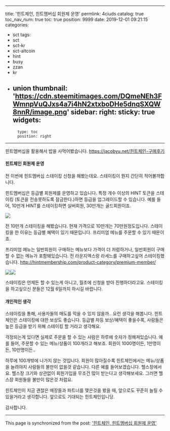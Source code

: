 
---
title: '힌트체인, 힌트멤버십 회원제 운영'
permlink: 4ciuds
catalog: true
toc_nav_num: true
toc: true
position: 9999
date: 2019-12-01 09:21:15
categories:
- sct
tags:
- sct
- sct-kr
- sct-altcoin
- hint
- busy
- zzan
- kr
- union
thumbnail: 'https://cdn.steemitimages.com/DQmeNEh3FWmnpVuQJxs4a7i4hN2xtxboDHe5dnqSXQW8nnR/image.png'
sidebar:
    right:
        sticky: true
widgets:
    -
        type: toc
        position: right
---


힌트멤버십을 활용해서 밥을 사먹어봤습니다. 
https://jacobyu.net/힌트체인-구매후기

#### 힌트체인 회원제 운영

전 이번에 힌트멤버십 스테이킹 신청을 해봤는데요. 스테이킹이 뭔지 간단히 적어볼까합니다.

힌트멤버십은 등급별 회원제를 운영하고 있습니다.
특정 개수 이상의 HINT 토큰을 스테이킹 (토큰을 전송못하도록 잠금한다.)하면 등급을 업그레이드할 수 있습니다. 예를 들어, 10만개 HINT를 스테이킹하면 실버회원, 30만개는 골드회원이죠.

![](https://cdn.steemitimages.com/DQmeNEh3FWmnpVuQJxs4a7i4hN2xtxboDHe5dnqSXQW8nnR/image.png)

전 10만개 스테이킹을 해봤습니다. 현재 가격으로 10만개는 70만원정도입니다. 스테이킹을 한 이유는 등급별 혜택이 있기 때문입니다. 프리미엄 메뉴를 주문할 수 있기 때문이죠. 

프리미엄 메뉴는 일반회원이 구매하는 메뉴보다 가격이 더 저렴하거나, 일반회원이 구매할 수 없는 메뉴가 포함돼있습니다. 전 라운지엑스랑 라세느를 구매하고싶어 스테이킹했습니다.
http://hintmembership.com/product-category/premium-member/

![](https://steemitimages.com/300x0/https://cdn.steemitimages.com/DQmXPyrvNociPpHY6Zk2abdEER5PvkXFAYyPCFQH6JCCBQY/image.png)![](https://steemitimages.com/300x0/https://cdn.steemitimages.com/DQmRQ6ieRHcxD2gbZTkj8P3MtjhSreb61oSAn2NpBNEwPDg/image.png)

스테이킹은 언제든 할 수 있는게 아니고,  월초에 신청을 받아 진행하더라고요. 스테이킹을 하고싶으신 분들은 12월 6일까지 하시길 바랍니다.

#### 개인적인 생각

스테이킹을 통해, 사용자들의 매도를 막을 수 있지 않을까.. 요런 생각을 해봅니다. 힌트체인은 스테이킹에 대한 보상도 좋습니다. 등급별 차등 보상/혜택이 좋을수록, 사람들은 높은 등급을 받기 위해 스테이킹 할 거라고 생각해요.

걱정되는게 있다면 실제로 주문을 할 수 있는 사람은 하루에 숫자가 정해져있습니다.
예를 들어, 주문할 수 있는 메뉴/상품이 100개라고 해보죠. 회원이 1000명이든, 1만명이든, 10만명이든..


하루에 100개밖에 나가지 않는 것입니다. 회원이 많아질수록 힌트체인에서는 메뉴/상품을 늘려야지 사람들의 불만이 없을것 같습니다. 다른 예를 들어보겠습니다. 헬스장에서요. 헬스장 크기와 상관없이 회원가입을 무조건 많이 받는다고 생각해보세요. 그러면 헬스장 회원들을 불만이 많은것 처럼요.

힌트체인이 지금 괜찮은 매장들과 파트너를 맺은것을 봤을 때, 앞으로도 꾸준히 늘릴 수 있을거라고 생각합니다. 앞으로도 기대되는 힌트체인입니당.

감사합니다.

- - -

This page is synchronized from the post: ['힌트체인, 힌트멤버십 회원제 운영'](https://steemit.com/@jacobyu/4ciuds)

